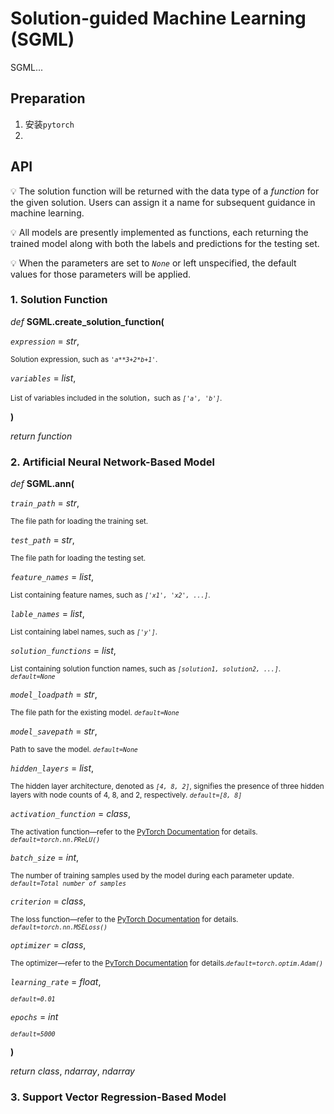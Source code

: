 # Solution-guided Machine Learning (SGML)

SGML...

## Preparation

1. 安装`pytorch`
2.

## API

💡 The solution function will be returned with the data type of a *function* for the given solution. Users can assign it a name for subsequent guidance in machine learning. 

💡 All models are presently implemented as functions, each returning the trained model along with both the labels and predictions for the testing set. 

💡 When the parameters are set to *`None`* or left unspecified, the default values for those parameters will be applied. 

### 1. Solution Function

*def* **SGML.create_solution_function(**

*`expression`* = *str*, 

<sup> Solution expression, such as *`'a**3+2*b+1'`*. </sup> 
                                           
*`variables`* = *list*, 

<sup> List of variables included in the solution，such as *`['a', 'b']`*. </sup>

**)**

*return* *function*

### 2. Artificial Neural Network-Based Model

*def* **SGML.ann(**

*`train_path`* = *str*, 

<sup> The file path for loading the training set. </sup>

*`test_path`* = *str*, 

<sup> The file path for loading the testing set. </sup>

*`feature_names`* = *list*, 

<sup> List containing feature names, such as *`['x1', 'x2', ...]`*. </sup>

*`lable_names`* = *list*, 

<sup> List containing label names, such as *`['y']`*. </sup>

*`solution_functions`* = *list*, 

<sup> List containing solution function names, such as *`[solution1, solution2, ...]`*. *`default=None`* </sup>

*`model_loadpath`* = *str*, 

<sup> The file path for the existing model. *`default=None`* </sup>

*`model_savepath`* = *str*, 

<sup> Path to save the model. *`default=None`* </sup>

*`hidden_layers`* = *list*, 

<sup> The hidden layer architecture, denoted as *`[4, 8, 2]`*, signifies the presence of three hidden layers with node counts of 4, 8, and 2, respectively. *`default=[8, 8]`* </sup>

*`activation_function`*  = *class*, 

<sup> The activation function—refer to the [PyTorch Documentation](https://pytorch.org/docs/stable/index.html) for details. *`default=torch.nn.PReLU()`* </sup>

*`batch_size`* = *int*, 

<sup> The number of training samples used by the model during each parameter update. *`default=Total number of samples`* </sup>

*`criterion`* = *class*, 

<sup> The loss function—refer to the [PyTorch Documentation](https://pytorch.org/docs/stable/index.html) for details. *`default=torch.nn.MSELoss()`* </sup>

*`optimizer`* = *class*, 

<sup> The optimizer—refer to the [PyTorch Documentation](https://pytorch.org/docs/stable/index.html) for details.*`default=torch.optim.Adam()`* </sup>

*`learning_rate`*  = *float*, 

<sup> *`default=0.01`* </sup>

*`epochs`* = *int*

<sup> *`default=5000`* </sup>

**)**

*return* *class*, *ndarray*, *ndarray*

### 3. Support Vector Regression-Based Model






